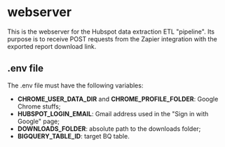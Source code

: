 # webserver
This is the webserver for the Hubspot data extraction ETL "pipeline". Its purpose is to receive POST requests from the Zapier integration with the exported report download link.

## .env file
The .env file must have the following variables:
  - **CHROME_USER_DATA_DIR** and **CHROME_PROFILE_FOLDER**: Google Chrome stuffs;
  - **HUBSPOT_LOGIN_EMAIL**: Gmail address used in the "Sign in with Google" page;
  - **DOWNLOADS_FOLDER**: absolute path to the downloads folder;
  - **BIGQUERY_TABLE_ID**: target BQ table.
